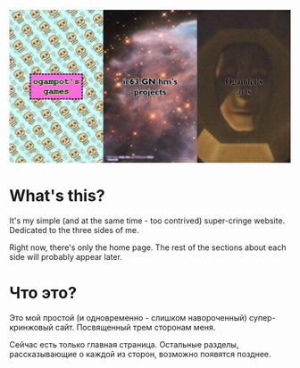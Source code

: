 ![Screenshot - main page](https://raw.githubusercontent.com/ogampot/ogampot.github.io/c7dc91be3ffaa2dec58f9cda47935cb26f9b22e4/Screenshot_1.png "Screenshot - main page")

# What's this?
It's my simple (and at the same time - too contrived) super-cringe website. Dedicated to the three sides of me. 

Right now, there's only the home page. The rest of the sections about each side will probably appear later.

# Что это?
Это мой простой (и одновременно - слишком навороченный) супер-кринжовый сайт. Посвященный трем сторонам меня. 

Сейчас есть только главная страница. Остальные разделы, рассказывающие о каждой из сторон, возможно появятся позднее.
